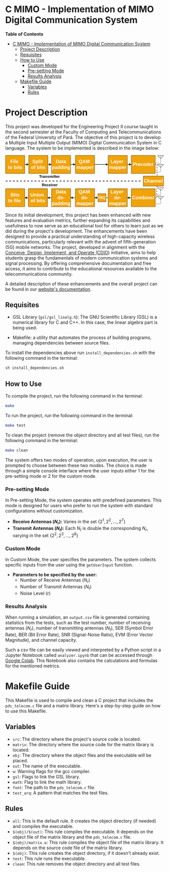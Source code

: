 # C MIMO - Implementation of MIMO Digital Communication System

**Table of Contents**

- [C MIMO - Implementation of MIMO Digital Communication System](#c-mimo---implementation-of-mimo-digital-communication-system)
    - [Project Description](#project-description)
    - [Requisites](#requisites)
    - [How to Use](#how-to-use)
        - [Custom Mode](#custom-mode)
        - [Pre-setting Mode](#pre-setting-mode)
        - [Results Analysis](#results-analysis)
    - [Makefile Guide](#makefile-guide)
        - [Variables](#variables)
        - [Rules](#rules)


# Project Description
This project was developed for the Engineering Project II course taught in the second semester at the Faculty of Computing and Telecommunications of the Federal University of Pará. The objective of this project is to develop a Multiple Input Multiple Output (MIMO) Digital Communication System in C language. The system to be implemented is described in the image below:

<div align="center">
    <img src="./figures/mimosystem.png" alt="topology">
</div>

Since its initial development, this project has been enhanced with new features and evaluation metrics, further expanding its capabilities and usefulness to now serve as an educational tool for others to learn just as we did during the project's development. The enhancements have been designed to provide a practical understanding of high-capacity wireless communications, particularly relevant with the advent of fifth-generation (5G) mobile networks. The project, developed in alignment with the [Conceive, Design, Implement, and Operate (CDIO)](http://www.cdio.org/) initiative, aims to help students grasp the fundamentals of modern communication systems and signal processing. By offering comprehensive documentation and free access, it aims to contribute to the educational resources available to the telecommunications community.

A detailed description of these enhancements and the overall project can be found in our [website's documentation](https://lasseufpa.github.io/C_MIMO/). 

## Requisites

- GSL Library (`gsl/gsl_linalg.h`): The GNU Scientific Library (GSL) is a numerical library for C and C++. In this case, the linear algebra part is being used.

- Makefile: a utility that automates the process of building programs, managing dependencies between source files.

To install the dependencies above run `install_dependencies.sh` with the following command in the terminal:

```bash
sh install_dependencies.sh
```

## How to Use

To compile the project, run the following command in the terminal:

```bash
make
```

To run the project, run the following command in the terminal:

```bash
make test
```

To clean the project (remove the object directory and all test files), run the following command in the terminal:

```bash
make clean
```

The system offers two modes of operation, upon execution, the user is prompted to choose between these two modes. The choice is made through a simple console interface where the user inputs either 1 for the pre-setting mode or 2 for the custom mode.

### Pre-setting Mode
In Pre-setting Mode, the system operates with predefined parameters. This mode is designed for users who prefer to run the system with standard configurations without customization.

- **Receive Antennas ($N_r$):** Varies in the set $\{2^1, 2^2, \ldots, 2^7\}$
- **Transmit Antennas ($N_t$):** Each $N_t$ is double the corresponding $N_r$, varying in the set $\{2^2, 2^3, \ldots, 2^8\}$

### Custom Mode
In Custom Mode, the user specifies the parameters. The system collects specific inputs from the user using the `getUserInput` function.

- **Parameters to be specified by the user:**
  - Number of Receive Antennas ($N_r$)
  - Number of Transmit Antennas ($N_t$)
  - Noise Level (r)

### Results Analysis

When running a simulation, an `output.csv` file is generated containing statistics from the tests, such as the test number, number of receiving antennas ($N_r$), number of transmitting antennas ($N_t$), SER (Symbol Error Rate), BER (Bit Error Rate), SNR (Signal-Noise Ratio), EVM (Error Vector Magnitude), and channel capacity.

Such a csv file can be easily viewed and interpreted by a Python script in a Jupyter Notebook called `analyzer.ipynb` that can be accessed through [Google Colab](). This Notebook also contains the calculations and formulas for the mentioned metrics.

# Makefile Guide

This Makefile is used to compile and clean a C project that includes the `pds_telecom.c` file and a matrix library. Here's a step-by-step guide on how to use this Makefile.


## Variables

- `src`: The directory where the project's source code is located.
- `matrix`: The directory where the source code for the matrix library is located.
- `obj`: The directory where the object files and the executable will be placed.
- `out`: The name of the executable.
- `w`: Warning flags for the gcc compiler.
- `gsl`: Flags to link the GSL library.
- `math`: Flag to link the math library.
- `font`: The path to the `pds_telecom.c` file.
- `test_arq`: A pattern that matches the test files.

## Rules

- `all`: This is the default rule. It creates the object directory (if needed) and compiles the executable.
- `$(obj)/$(out)`: This rule compiles the executable. It depends on the object file of the matrix library and the `pds_telecom.c` file.
- `$(obj)/matrix.o`: This rule compiles the object file of the matrix library. It depends on the source code file of the matrix library.
- `$(obj)`: This rule creates the object directory, if it doesn't already exist.
- `test`: This rule runs the executable.
- `clean`: This rule removes the object directory and all test files.


